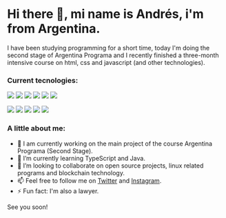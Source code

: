 # Hi there 👋, mi name is Andrés, i'm from Argentina.


I have been studying programming for a short time, today I'm doing the second stage of Argentina Programa and I recently finished a three-month intensive course on html, css and javascript (and other technologies).


### Current tecnologies:
<img src="https://img.shields.io/badge/-Javascript-yellow"/> <img src="https://img.shields.io/badge/-React-lightblue"/> <img src="https://img.shields.io/badge/-Redux-blueviolet"/> <img src="https://img.shields.io/badge/-NodeJS-brightgreen"/> <img src="https://img.shields.io/badge/-HTML-orange"/> <img src="https://img.shields.io/badge/-CSS-darkblue"/> 

<img src="https://img.shields.io/badge/-TypeScript-blue"/>  <img src="https://img.shields.io/badge/-Angular-red"/>  <img src="https://img.shields.io/badge/-Heroku-white"/> <img src="https://img.shields.io/badge/-Postman-darkorange"/> <img src="https://img.shields.io/badge/-MongoDB-green"/>



### A little about me:

- 🔭 I am currently working on the main project of the course Argentina Programa (Second Stage).
- 🌱 I’m currently learning TypeScript and Java.
- 👯 I’m looking to collaborate on open source projects, linux related programs and blockchain technology.
- 📫 Feel free to follow me on [Twitter](https://twitter.com/andrespienizzio) and [Instagram](https://www.instagram.com/andrespienizzio).
- ⚡ Fun fact: I'm also a lawyer.

See you soon!
